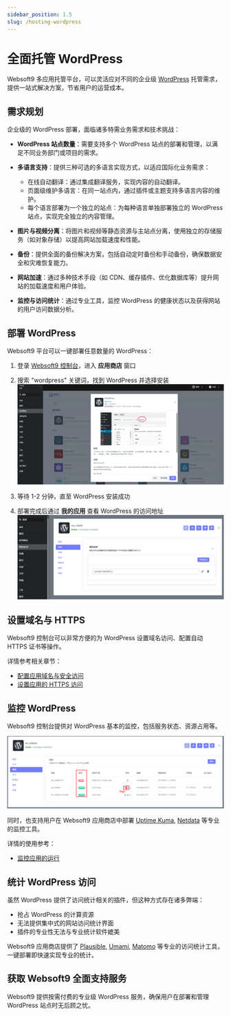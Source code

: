 ```yaml
---
sidebar_position: 1.5
slug: /hosting-wordpress
---
```


# 全面托管 WordPress

Websoft9 多应用托管平台，可以灵活应对不同的企业级 [WordPress](./wordpress) 托管需求，提供一站式解决方案，节省用户的运营成本。

## 需求规划

企业级的 WordPress 部署，面临诸多特需业务需求和技术挑战：

- **WordPress 站点数量**：需要支持多个 WordPress 站点的部署和管理，以满足不同业务部门或项目的需求。

- **多语言支持**：提供三种可选的多语言实现方式，以适应国际化业务需求：
  - 在线自动翻译：通过集成翻译服务，实现内容的自动翻译。
  - 页面级维护多语言：在同一站点内，通过插件或主题支持多语言内容的维护。
  - 每个语言部署为一个独立的站点：为每种语言单独部署独立的 WordPress 站点，实现完全独立的内容管理。

- **图片与视频分离**：将图片和视频等静态资源与主站点分离，使用独立的存储服务（如对象存储）以提高网站加载速度和性能。

- **备份**：提供全面的备份解决方案，包括自动定时备份和手动备份，确保数据安全和灾难恢复能力。

- **网站加速**：通过多种技术手段（如 CDN、缓存插件、优化数据库等）提升网站的加载速度和用户体验。

- **监控与访问统计**：通过专业工具，监控 WordPress 的健康状态以及获得网站的用户访问数据分析。


## 部署 WordPress

Websoft9 平台可以一键部署任意数量的 WordPress：

1. 登录 [Websoft9 控制台](./login-console)，进入 **应用商店** 窗口

2. 搜索 "wordpress" 关键词，找到 WordPress 并选择安装
   ![](./assets/install-wordpress-websoft9.png)

3. 等待 1-2 分钟，直至 WordPress 安装成功

4. 部署完成后通过 **我的应用** 查看 WordPress 的访问地址
   ![](./assets/access-wordpress-websoft9.png)

## 设置域名与 HTTPS

Websoft9 控制台可以非常方便的为 WordPress 设置域名访问、配置自动 HTTPS 证书等操作。

详情参考相关章节：

- [配置应用域名与安全访问](./gateway)
- [设置应用的 HTTPS 访问](./domain-https)


## 监控 WordPress

Websoft9 控制台提供对 WordPress 基本的监控，包括服务状态、资源占用等。

![](./assets/wordpress-monitor-websoft9.png)

同时，也支持用户在 Websoft9 应用商店中部署 [Uptime Kuma](./uptimekuma), [Netdata](./netdata) 等专业的监控工具。

详情的使用参考：

- [监控应用的运行](./monitor)

## 统计 WordPress 访问

虽然 WordPress 提供了访问统计相关的插件，但这种方式存在诸多弊端：

- 抢占 WordPress 的计算资源
- 无法提供集中式的网站访问统计界面
- 插件的专业性无法与专业统计软件媲美

Websoft9 应用商店提供了 [Plausible](./plausible), [Umami](./umami), [Matomo](./matomo) 等专业的访问统计工具，一键部署即快速实现专业的统计。  


## 获取 Websoft9 全面支持服务

Websoft9 提供按需付费的专业级 WordPress 服务，确保用户在部署和管理 WordPress 站点时无后顾之忧。  